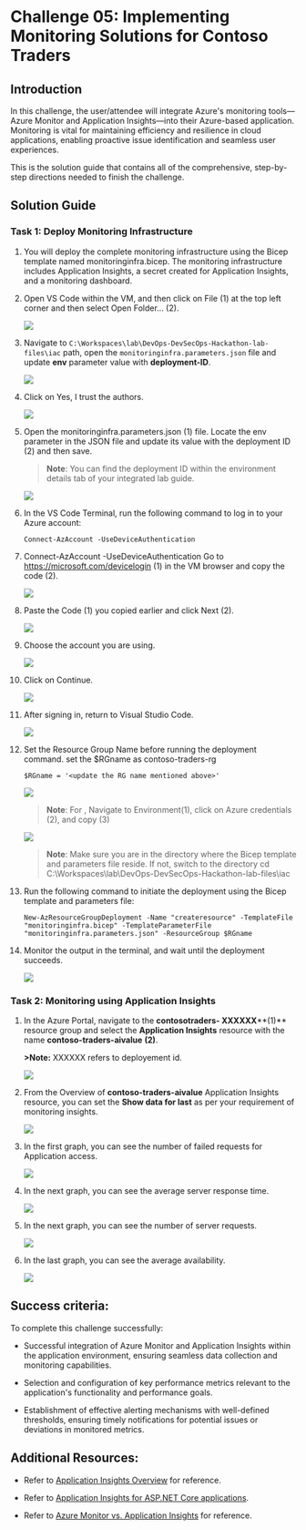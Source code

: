 # Challenge 05: Implementing Monitoring Solutions for Contoso Traders

## Introduction

In this challenge, the user/attendee will integrate Azure's monitoring tools—Azure Monitor and Application Insights—into their Azure-based application. Monitoring is vital for maintaining efficiency and resilience in cloud applications, enabling proactive issue identification and seamless user experiences.

This is the solution guide that contains all of the comprehensive, step-by-step directions needed to finish the challenge.

## Solution Guide

### Task 1: Deploy Monitoring Infrastructure

1. You will deploy the complete monitoring infrastructure using the Bicep template named monitoringinfra.bicep. The monitoring infrastructure includes Application Insights, a secret created for Application Insights, and a monitoring dashboard.

1. Open VS Code within the VM, and then click on File (1) at the top left corner and then select Open Folder... (2).

    ![](../media/n51.png)

1. Navigate to `C:\Workspaces\lab\DevOps-DevSecOps-Hackathon-lab-files\iac` path, open the `monitoringinfra.parameters.json` file and update **env** parameter value with **deployment-ID**.

    ![](../media/n52.png)

1. Click on Yes, I trust the authors.

   ![](../media/n53.png)

1. Open the monitoringinfra.parameters.json (1) file. Locate the env parameter in the JSON file and update its value with the deployment ID (2) and then save.

   >**Note**: You can find the deployment ID within the environment details tab of your integrated lab guide.

   ![](../media/n54.png)

1. In the VS Code Terminal, run the following command to log in to your Azure account:

   ```
   Connect-AzAccount -UseDeviceAuthentication
   ```

1. Connect-AzAccount -UseDeviceAuthentication
Go to https://microsoft.com/devicelogin (1) in the VM browser and copy the code (2).


    ![](../media/n55.png)

1. Paste the Code (1) you copied earlier and click Next (2).

    ![](../media/n56.png)

1. Choose the account you are using.

    ![](../media/n57.png)

1. Click on Continue.

    ![](../media/n58.png)

1. After signing in, return to Visual Studio Code.

   ![](../media/n59.png)

1. Set the Resource Group Name before running the deployment command. set the $RGname as contoso-traders-rg<DeployementID>

   ```
   $RGname = '<update the RG name mentioned above>'
   ```

   ![](../media/n60.png)

   >**Note**: For <DeploymentID>, Navigate to Environment(1), click on Azure credentials (2), and copy (3)

   ![](../media/n61.png)

   >**Note**: Make sure you are in the directory where the Bicep template and parameters file reside. If not, switch to the directory cd C:\Workspaces\lab\DevOps-DevSecOps-Hackathon-lab-files\iac

1. Run the following command to initiate the deployment using the Bicep template and parameters file:

    ```
    New-AzResourceGroupDeployment -Name "createresource" -TemplateFile "monitoringinfra.bicep" -TemplateParameterFile "monitoringinfra.parameters.json" -ResourceGroup $RGname
    ```

1. Monitor the output in the terminal, and wait until the deployment succeeds.

    ![](../media/n62.png)

### Task 2: Monitoring using Application Insights

1. In the Azure Portal, navigate to the **contosotraders- XXXXXX****(1)** resource group and select the **Application Insights** resource with the name  **contoso-traders-aivalue** **(2)**.

   **>Note:** XXXXXX refers to deployement id.

   ![](../media/cl4-t2-s1.png)

1. From the Overview of **contoso-traders-aivalue** Application Insights resource, you can set the **Show data for last** as per your requirement of monitoring insights.

   ![](../media/cl4-t2-s2.png)

1. In the first graph, you can see the number of failed requests for Application access.

   ![](../media/upd-ex6-t1-failedrequests.png)

1. In the next graph, you can see the average server response time.

   ![](../media/upd-ex6-t1-server-response-time.png)
   
1. In the next graph, you can see the number of server requests.

   ![](../media/upd-ex6-t1-server-requests.png)

1. In the last graph, you can see the average availability.

   ![](../media/upd-ex6-t1-availability.png)  

## Success criteria:

To complete this challenge successfully:

- Successful integration of Azure Monitor and Application Insights within the application environment, ensuring seamless data collection and monitoring capabilities.

- Selection and configuration of key performance metrics relevant to the application's functionality and performance goals.

- Establishment of effective alerting mechanisms with well-defined thresholds, ensuring timely notifications for potential issues or deviations in monitored metrics.

## Additional Resources:

- Refer to [Application Insights Overview](https://learn.microsoft.com/en-us/azure/azure-monitor/app/app-insights-overview) for reference.

- Refer to [Application Insights for ASP.NET Core applications](https://learn.microsoft.com/en-us/azure/azure-monitor/app/asp-net-core?tabs=netcorenew%2Cnetcore6).

- Refer to [Azure Monitor vs. Application Insights](https://azurelib.com/azure-monitor-vs-application-insights/) for reference.
